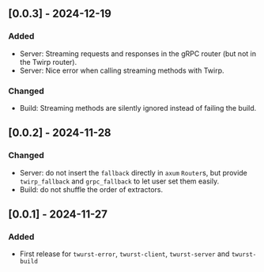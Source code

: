 ## [0.0.3] - 2024-12-19

### Added
- Server: Streaming requests and responses in the gRPC router (but not in the Twirp router).
- Server: Nice error when calling streaming methods with Twirp.

### Changed
- Build: Streaming methods are silently ignored instead of failing the build.

## [0.0.2] - 2024-11-28

### Changed
- Server: do not insert the `fallback` directly in `axum` `Router`s,
  but provide `twirp_fallback` and `grpc_fallback` to let user set them easily.
- Build: do not shuffle the order of extractors.

## [0.0.1] - 2024-11-27

### Added
- First release for `twurst-error`, `twurst-client`, `twurst-server` and `twurst-build`

